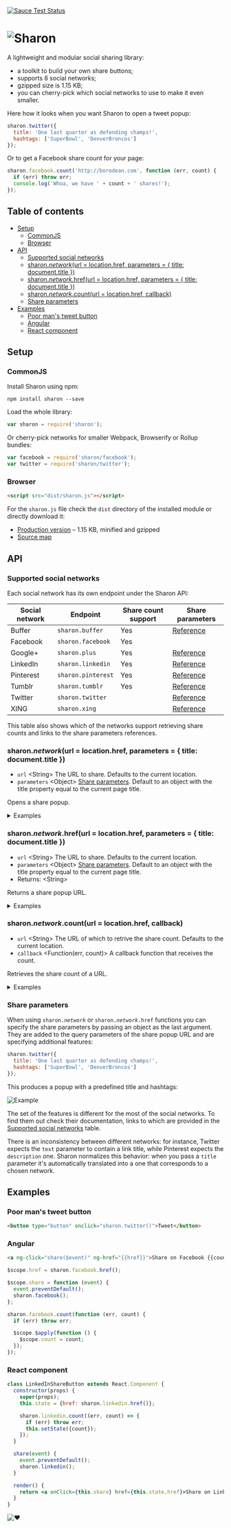 [![Sauce Test Status][saucelabs-badge]][saucelabs]

# ![Sharon][media-sharon]

A lightweight and modular social sharing library:

- a toolkit to build your own share buttons;
- supports 8 social networks;
- gzipped size is 1.15 KB;
- you can cherry-pick which social networks to use to make it even smaller.

Here how it looks when you want Sharon to open a tweet popup:

```js
sharon.twitter({
  title: 'One last quarter as defending champs!',
  hashtags: ['SuperBowl', 'DenverBroncos']
});
```

Or to get a Facebook share count for your page:

```js
sharon.facebook.count('http://borodean.com', function (err, count) {
  if (err) throw err;
  console.log('Whoa, we have ' + count + ' shares!');
});
```

## Table of contents

- [Setup](#setup)
  - [CommonJS](#commonjs)
  - [Browser](#browser)
- [API](#api)
  - [Supported social networks](#supported-social-networks)
  - [sharon.*network*(url = location.href, parameters = { title: document.title })](#sharonnetworkurl--locationhref-parameters---title-documenttitle-)
  - [sharon.*network*.href(url = location.href, parameters = { title: document.title })](#sharonnetworkhrefurl--locationhref-parameters---title-documenttitle-)
  - [sharon.*network*.count(url = location.href, callback)](#sharonnetworkcounturl--locationhref-callback)
  - [Share parameters](#share-parameters)
- [Examples](#examples)
  - [Poor man&apos;s tweet button](#poor-mans-tweet-button)
  - [Angular](#angular)
  - [React component](#react-component)

## Setup

### CommonJS

Install Sharon using npm:

```
npm install sharon --save
```

Load the whole library:

```js
var sharon = require('sharon');
```

Or cherry-pick networks for smaller Webpack, Browserify or Rollup bundles:

```js
var facebook = require('sharon/facebook');
var twitter = require('sharon/twitter');
```

### Browser

```html
<script src="dist/sharon.js"></script>
```

For the `sharon.js` file check the `dist` directory of the installed module or directly download it:

- [Production version][download] – 1.15 KB, minified and gzipped
- [Source map][download-map]

## API

### Supported social networks

Each social network has its own endpoint under the Sharon API:

| Social network | Endpoint           | Share count support | Share parameters              |
|----------------|--------------------|---------------------|-------------------------------|
| Buffer         | `sharon.buffer`    | Yes                 | [Reference][params-buffer]    |
| Facebook       | `sharon.facebook`  | Yes                 |                               |
| Google+        | `sharon.plus`      | Yes                 | [Reference][params-plus]      |
| LinkedIn       | `sharon.linkedin`  | Yes                 | [Reference][params-linkedin]  |
| Pinterest      | `sharon.pinterest` | Yes                 | [Reference][params-pinterest] |
| Tumblr         | `sharon.tumblr`    | Yes                 | [Reference][params-tumblr]    |
| Twitter        | `sharon.twitter`   |                     | [Reference][params-twitter]   |
| XING           | `sharon.xing`      |                     | [Reference][params-xing]      |

This table also shows which of the networks support retrieving share counts and links to the share parameters references.

### sharon.*network*(url = location.href, parameters = { title: document.title })

- `url` &lt;String&gt; The URL to share. Defaults to the current location.
- `parameters` &lt;Object&gt; [Share parameters](#share-parameters). Default to an object with the title property equal to the current page title.

Opens a share popup.

<details>
<summary>Examples</summary>
Share the current page:

```js
sharon.twitter();
```

With a custom title:

```js
sharon.twitter({title: 'Check it out'});
```

Share example.com:

```js
sharon.twitter('http://example.com');
```

Share example.com with a custom title:

```js
sharon.twitter('http://example.com', {title: 'Check it out'});
```
</details>

### sharon.*network*.href(url = location.href, parameters = { title: document.title })

- `url` &lt;String&gt; The URL to share. Defaults to the current location.
- `parameters` &lt;Object&gt; [Share parameters](#share-parameters). Default to an object with the title property equal to the current page title.
- Returns: &lt;String&gt;

Returns a share popup URL.

<details>
<summary>Examples</summary>
Get the share popup URL for the current page:

```js
var link = sharon.twitter.href();
```

With a custom title:

```js
var link = sharon.twitter.href({title: 'Check it out'});
```

For example.com:

```js
var link = sharon.twitter.href('http://example.com');
```

For example.com with a custom title:

```js
var link = sharon.twitter.href('http://example.com', {title: 'Check it out'});
```
</details>


### sharon.*network*.count(url = location.href, callback)

- `url` &lt;String&gt; The URL of which to retrive the share count. Defaults to the current location.
- `callback` &lt;Function(err, count)&gt; A callback function that receives the count.

Retrieves the share count of a URL.

<details>
<summary>Examples</summary>
Share count for the current page:

```js
sharon.facebook.count(function (err, count) {
  if (err) throw err;
  console.log(count);
});
```

For example.com:

```js
sharon.facebook.count('http://example.com', function (err, count) {
  if (err) throw err;
  console.log(count);
});
```
</details>


### Share parameters

When using <code>sharon.*network*</code> or <code>sharon.*network*.href</code> functions you can specify the share parameters by passing an object as the last argument. They are added to the query parameters of the share popup URL and are specifying additional features:

```js
sharon.twitter({
  title: 'One last quarter as defending champs!',
  hashtags: ['SuperBowl', 'DenverBroncos']
});
```

This produces a popup with a predefined title and hashtags:

![Example][media-example]

The set of the features is different for the most of the social networks. To find them out check their documentation, links to which are provided in the [Supported social networks](#supported-social-networks) table.

There is an inconsistency between different networks: for instance, Twitter expects the `text` parameter to contain a link title, while Pinterest expects the `description` one. Sharon normalizes this behavior: when you pass a `title` parameter it&apos;s automatically translated into a one that corresponds to a chosen network.

## Examples

### Poor man&apos;s tweet button

```html
<button type="button" onclick="sharon.twitter()">Tweet</button>
```

### Angular

```html
<a ng-click="share($event)" ng-href="{{href}}">Share on Facebook {{count}}</a>
```

```js
$scope.href = sharon.facebook.href();

$scope.share = function (event) {
  event.preventDefault();
  sharon.facebook();
};

sharon.facebook.count(function (err, count) {
  if (err) throw err;

  $scope.$apply(function () {
    $scope.count = count;
  });
});
```

### React component

```jsx
class LinkedInShareButton extends React.Component {
  constructor(props) {
    super(props);
    this.state = {href: sharon.linkedin.href()};

    sharon.linkedin.count((err, count) => {
      if (err) throw err;
      this.setState({count});
    });
  }

  share(event) {
    event.preventDefault();
    sharon.linkedin();
  }

  render() {
    return <a onClick={this.share} href={this.state.href}>Share on LinkedIn {this.state.count}</a>;
  }
}
```

![:heart:][media-heart]

[download]: https://github.com/borodean/sharon/releases/download/1.0.0/sharon-1.0.0.min.js
[download-map]: https://github.com/borodean/sharon/releases/download/1.0.0/sharon-1.0.0.min.js.map
[media-example]: media/example.png
[media-heart]: https://cdn.rawgit.com/borodean/sharon/1.0.0/media/heart.svg
[media-sharon]: https://cdn.rawgit.com/borodean/sharon/1.0.0/media/sharon.svg
[params-buffer]: https://buffer.com/extras/button
[params-linkedin]: https://developer.linkedin.com/docs/share-on-linkedin
[params-pinterest]: https://developers.pinterest.com/docs/widgets/save
[params-plus]: https://developers.google.com/+/web/share/#sharelink-endpoint
[params-tumblr]: https://www.tumblr.com/docs/en/share_button
[params-twitter]: https://dev.twitter.com/web/tweet-button/web-intent
[params-xing]: https://dev.xing.com/plugins/share_button/docs
[saucelabs]: https://saucelabs.com/u/borodean-sharon
[saucelabs-badge]: https://saucelabs.com/browser-matrix/borodean-sharon.svg

